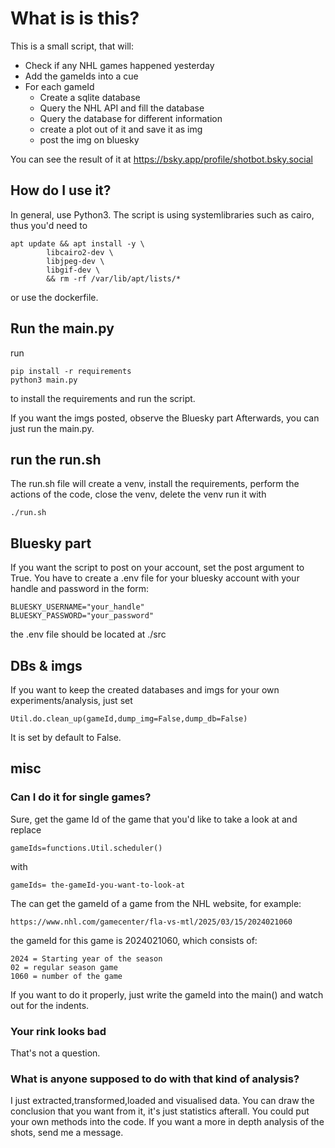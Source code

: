 # What is is this?

This is a small script, that will:

- Check if any NHL games happened yesterday
- Add the gameIds into a cue
- For each gameId
  - Create a sqlite database
  - Query the NHL API and fill the database
  - Query the database for different information
  - create a plot out of it and save it as img
  - post the img on bluesky

You can see the result of it at https://bsky.app/profile/shotbot.bsky.social
## How do I use it?

In general, use Python3.
The script is using systemlibraries such as cairo, thus you'd need to

````
apt update && apt install -y \
        libcairo2-dev \
        libjpeg-dev \
        libgif-dev \
        && rm -rf /var/lib/apt/lists/*
````

or use the dockerfile.

## Run the main.py
run

````=python
pip install -r requirements
python3 main.py
````

to install the requirements and run the script.

If you want the imgs posted, observe the Bluesky part Afterwards, you can just run the main.py.

## run the run.sh

The run.sh file will create a venv, install the requirements, perform the actions of the code, close the venv, delete the venv
run it with

````=bash
./run.sh
````

## Bluesky part

If you want the script to post on your account, set the post argument to True.
You have to create a .env file for your bluesky account with your handle and password in the form:

````=python
BLUESKY_USERNAME="your_handle"
BLUESKY_PASSWORD="your_password"
````

the .env file should be located at ./src

## DBs & imgs

If you want to keep the created databases and imgs for your own experiments/analysis, just set

````=python
Util.do.clean_up(gameId,dump_img=False,dump_db=False)
````

It is set by default to False.

## misc

### Can I do it for single games?

Sure, get the game Id of the game that you'd like to take a look at and replace

````=python
gameIds=functions.Util.scheduler()
````

with

````=python
gameIds= the-gameId-you-want-to-look-at
````

The can get the gameId of a game from the NHL website, for example:

````=python
https://www.nhl.com/gamecenter/fla-vs-mtl/2025/03/15/2024021060
````

the gameId for this game is 2024021060, which consists of:

````=bash
2024 = Starting year of the season
02 = regular season game
1060 = number of the game
````

If you want to do it properly, just write
the gameId into the main() and watch out for the indents.

### Your rink looks bad

That's not a question.

### What is anyone supposed to do with that kind of analysis?

I just extracted,transformed,loaded and visualised data.
You can draw the conclusion that you want from it, it's just statistics afterall.
You could put your own methods into the code.
If you want a more in depth analysis of the shots, send me a message.
